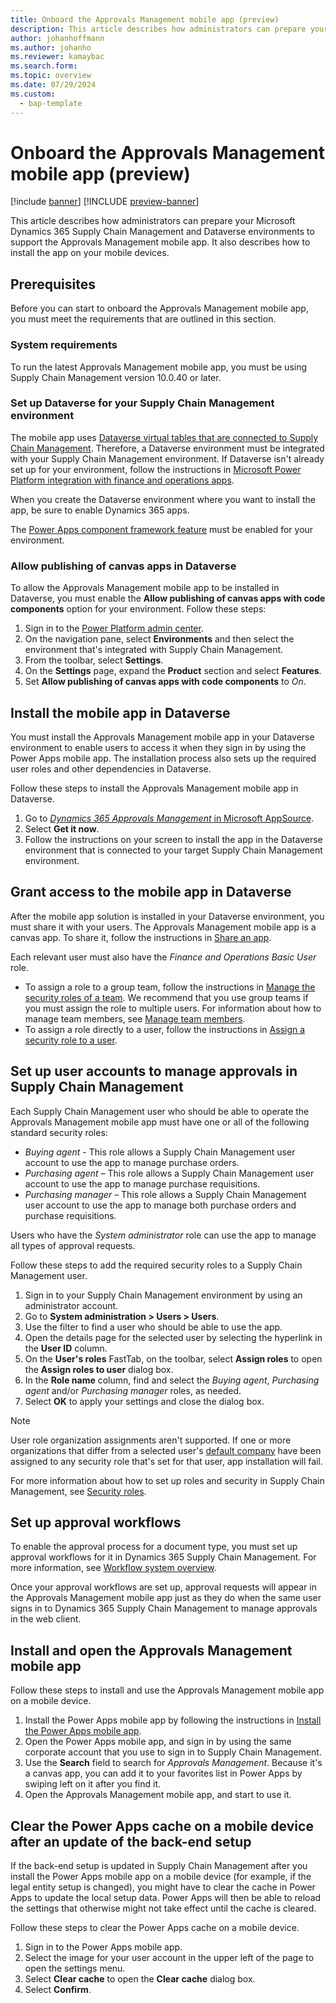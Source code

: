 ```yaml
---
title: Onboard the Approvals Management mobile app (preview)
description: This article describes how administrators can prepare your Microsoft Dynamics 365 Supply Chain Management and Dataverse environments to support the Approvals Management mobile app. It also describes how to install the app on your mobile devices.
author: johanhoffmann
ms.author: johanho
ms.reviewer: kamaybac
ms.search.form:
ms.topic: overview
ms.date: 07/29/2024
ms.custom: 
  - bap-template
---
```


# Onboard the Approvals Management mobile app (preview)

[!include [banner](../../includes/banner.md)]
[!INCLUDE [preview-banner](~/../shared-content/shared/preview-includes/preview-banner.md)]

This article describes how administrators can prepare your Microsoft Dynamics 365 Supply Chain Management and Dataverse environments to support the Approvals Management mobile app. It also describes how to install the app on your mobile devices.

## Prerequisites

Before you can start to onboard the Approvals Management mobile app, you must meet the requirements that are outlined in this section.

### System requirements

To run the latest Approvals Management mobile app, you must be using Supply Chain Management version 10.0.40 or later.

### Set up Dataverse for your Supply Chain Management environment

<!--KFM: This all came from the Asset Management app docs. Review and confirm all of this. -->

The mobile app uses [Dataverse virtual tables that are connected to Supply Chain Management](../../fin-ops-core/dev-itpro/power-platform/virtual-entities-overview.md). Therefore, a Dataverse environment must be integrated with your Supply Chain Management environment. If Dataverse isn't already set up for your environment, follow the instructions in [Microsoft Power Platform integration with finance and operations apps](../../fin-ops-core/dev-itpro/power-platform/overview.md).

When you create the Dataverse environment where you want to install the app, be sure to enable Dynamics 365 apps.

The [Power Apps component framework feature](/power-apps/developer/component-framework/component-framework-for-canvas-apps#enable-the-power-apps-component-framework-feature) must be enabled for your environment.

### Allow publishing of canvas apps in Dataverse

To allow the Approvals Management mobile app to be installed in Dataverse, you must enable the **Allow publishing of canvas apps with code components** option for your environment. Follow these steps:

1. Sign in to the [Power Platform admin center](https://admin.powerplatform.microsoft.com/).
1. On the navigation pane, select **Environments** and then select the environment that's integrated with Supply Chain Management.
1. From the toolbar, select **Settings**.
1. On the **Settings** page, expand the **Product** section and select **Features**.
1. Set **Allow publishing of canvas apps with code components** to *On*.

## <a name="install-in-dataverse"></a>Install the mobile app in Dataverse

You must install the Approvals Management mobile app in your Dataverse environment to enable users to access it when they sign in by using the Power Apps mobile app. The installation process also sets up the required user roles and other dependencies in Dataverse.

Follow these steps to install the Approvals Management mobile app in Dataverse.

1. Go to [*Dynamics 365 Approvals Management* in Microsoft AppSource](https://appsource.microsoft.com/product/dynamics-365/mscrm.d365-approvalsmanagementapp-preview?flightCodes=9e074b1814ff4c7889a84758ecdbbd16). <!--KFM: This might be the wrong link (includes "preview" and a flightCode). Please confirm the correct link for final release. -->
1. Select **Get it now**.
1. Follow the instructions on your screen to install the app in the Dataverse environment that is connected to your target Supply Chain Management environment.

## Grant access to the mobile app in Dataverse

<!--KFM: This all came from the Asset Management app docs. Review and confirm all of this. -->

After the mobile app solution is installed in your Dataverse environment, you must share it with your users. The Approvals Management mobile app is a canvas app. To share it, follow the instructions in [Share an app](/power-apps/maker/canvas-apps/share-app#share-an-app).

Each relevant user must also have the *Finance and Operations Basic User* role.

- To assign a role to a group team, follow the instructions in [Manage the security roles of a team](/power-platform/admin/manage-group-teams#manage-the-security-roles-of-a-team). We recommend that you use group teams if you must assign the role to multiple users. For information about how to manage team members, see [Manage team members](/power-platform/admin/manage-teams#manage-team-members).
- To assign a role directly to a user, follow the instructions in [Assign a security role to a user](/power-platform/admin/assign-security-roles).

## <a name="roles-approvals"></a>Set up user accounts to manage approvals in Supply Chain Management

Each Supply Chain Management user who should be able to operate the Approvals Management mobile app must have one or all of the following standard security roles:

- *Buying agent* - This role allows a Supply Chain Management user account to use the app to manage purchase orders.
- *Purchasing agent* – This role allows a Supply Chain Management user account to use the app to manage purchase requisitions.
- *Purchasing manager* – This role allows a Supply Chain Management user account to use the app to manage both purchase orders and purchase requisitions.

Users who have the *System administrator* role can use the app to manage all types of approval requests.

Follow these steps to add the required security roles to a Supply Chain Management user.

1. Sign in to your Supply Chain Management environment by using an administrator account.
1. Go to **System administration \> Users \> Users**.
1. Use the filter to find a user who should be able to use the app.
1. Open the details page for the selected user by selecting the hyperlink in the **User ID** column.
1. On the **User's roles** FastTab, on the toolbar, select **Assign roles** to open the **Assign roles to user** dialog box.
1. In the **Role name** column, find and select the *Buying agent*, *Purchasing agent* and/or *Purchasing manager* roles, as needed.
1. Select **OK** to apply your settings and close the dialog box.

> [!NOTE]
> User role organization assignments aren't supported. If one or more organizations that differ from a selected user's [default company](../../fin-ops-core/fin-ops/get-started/personalize-user-experience.md#system-wide-options-for-the-current-user) have been assigned to any security role that's set for that user, app installation will fail.

For more information about how to set up roles and security in Supply Chain Management, see
[Security roles](../../fin-ops-core/dev-itpro/sysadmin/role-based-security.md#security-roles).

## Set up approval workflows

To enable the approval process for a document type, you must set up approval workflows for it in Dynamics 365 Supply Chain Management. For more information, see [Workflow system overview](../../fin-ops-core/fin-ops/organization-administration/overview-workflow-system.md).

Once your approval workflows are set up, approval requests will appear in the Approvals Management mobile app just as they do when the same user signs in to Dynamics 365 Supply Chain Management to manage approvals in the web client.

## Install and open the Approvals Management mobile app

<!--KFM: The hands-on lab suggests another procedure (something about the admin shares a link with specific users through Power Apps). This is the method from Asset Management, which I think will also work and seems easier. -->

Follow these steps to install and use the Approvals Management mobile app on a mobile device.

1. Install the Power Apps mobile app by following the instructions in [Install the Power Apps mobile app](/power-apps/mobile/run-powerapps-on-mobile).
1. Open the Power Apps mobile app, and sign in by using the same corporate account that you use to sign in to Supply Chain Management.
1. Use the **Search** field to search for *Approvals Management*. Because it's a canvas app, you can add it to your favorites list in Power Apps by swiping left on it after you find it.
1. Open the Approvals Management mobile app, and start to use it.

## Clear the Power Apps cache on a mobile device after an update of the back-end setup

<!--KFM: This is from Asset Management. Still relevant here? -->

If the back-end setup is updated in Supply Chain Management after you install the Power Apps mobile app on a mobile device (for example, if the legal entity setup is changed), you might have to clear the cache in Power Apps to update the local setup data. Power Apps will then be able to reload the settings that otherwise might not take effect until the cache is cleared.

Follow these steps to clear the Power Apps cache on a mobile device.

1. Sign in to the Power Apps mobile app.
1. Select the image for your user account in the upper left of the page to open the settings menu.
1. Select **Clear cache** to open the **Clear cache** dialog box.
1. Select **Confirm**.
